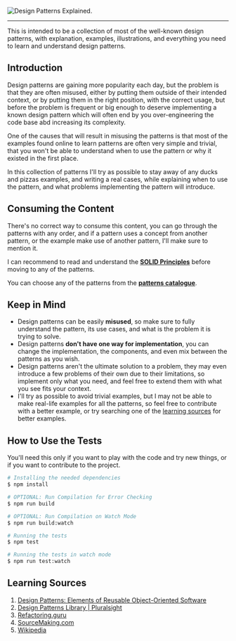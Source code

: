 ![Design Patterns Explained.](https://user-images.githubusercontent.com/24835522/96385851-d61e2b00-1196-11eb-8c7f-b608bf1ff05b.png)

***

This is intended to be a collection of most of the well-known design patterns, with explanation, examples, illustrations, and everything you need to learn and understand design patterns.

## Introduction

Design patterns are gaining more popularity each day, but the problem is that they are often misused, either by putting them outside of their intended context, or by putting them in the right position, with the correct usage, but before the problem is frequent or big enough to deserve implementing a known design pattern which will often end by you over-engineering the code base abd increasing its complexity.

One of the causes that will result in misusing the patterns is that most of the examples found online to learn patterns are often very simple and trivial, that you won't be able to understand when to use the pattern or why it existed in the first place.

In this collection of patterns I'll try as possible to stay away of any ducks and pizzas examples, and writing a real cases, while explaining when to use the pattern, and what problems implementing the pattern will introduce.

## Consuming the Content

There's no correct way to consume this content, you can go through the patterns with any order, and if a pattern uses a concept from another pattern, or the example make use of another pattern, I'll make sure to mention it.

I can recommend to read and understand the **[SOLID Principles](./library/SOLID%20Principles/README.md)** before moving to any of the patterns.

You can choose any of the patterns from the **[patterns catalogue](./library/README.md)**.

## Keep in Mind

* Design patterns can be easily **misused**, so make sure to fully understand the pattern, its use cases, and what is the problem it is trying to solve.
* Design patterns **don't have one way for implementation**, you can change the implementation, the components, and even mix between the patterns as you wish.
* Design patterns aren't the ultimate solution to a problem, they may even introduce a few problems of their own due to their limitations, so implement only what you need, and feel free to extend them with what you see fits your context.
* I'll try as possible to avoid trivial examples, but I may not be able to make real-life examples for all the patterns, so feel free to contribute with a better example, or try searching one of the [learning sources](#learning-sources) for better examples.

## How to Use the Tests

You'll need this only if you want to play with the code and try new things, or if you want to contribute to the project.

```bash
# Installing the needed dependencies
$ npm install

# OPTIONAL: Run Compilation for Error Checking
$ npm run build

# OPTIONAL: Run Compilation on Watch Mode
$ npm run build:watch

# Running the tests
$ npm test

# Running the tests in watch mode
$ npm run test:watch
```

## Learning Sources

1. [Design Patterns: Elements of Reusable Object-Oriented Software](https://www.amazon.com/Design-Patterns-Object-Oriented-Addison-Wesley-Professional-ebook/dp/B000SEIBB8)
2. [Design Patterns Library | Pluralsight](https://app.pluralsight.com/library/courses/patterns-library)
3. [Refactoring.guru](https://refactoring.guru)
4. [SourceMaking.com](https://sourcemaking.com/design_patterns)
5. [Wikipedia](https://en.wikipedia.org/wiki/Software_design_pattern)
